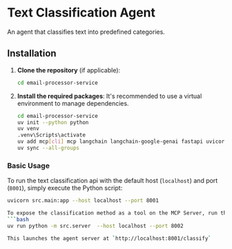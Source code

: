 # Text Classification Agent

An agent that classifies text into predefined categories.

## Installation

1.  **Clone the repository** (if applicable):
    ```bash
    cd email-processor-service
    ```

2.  **Install the required packages**:
    It's recommended to use a virtual environment to manage dependencies.

    ```bash
    cd email-processor-service
    uv init --python python
    uv venv
    .venv\Scripts\activate
    uv add mcp[cli] mcp langchain langchain-google-genai fastapi uvicorn langchain-community
    uv sync --all-groups
    ```

### Basic Usage

To run the text classification api with the default host (`localhost`) and port (`8001`), simply execute the Python script:
```bash
uvicorn src.main:app --host localhost --port 8001

To expose the classification method as a tool on the MCP Server, run the below Python script.
```bash
uv run python -m src.server  --host localhost --port 8002

This launches the agent server at `http://localhost:8001/classify`